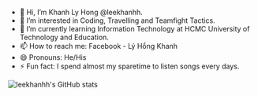 - 👋 Hi, I’m Khanh Ly Hong @leekhanhh. 
- 👀 I’m interested in Coding, Travelling and Teamfight Tactics.
- 🌱 I’m currently learning Information Technology at HCMC University of Technology and Education.
- 📫 How to reach me: Facebook - Lý Hồng Khanh
- 😄 Pronouns: He/His
- ⚡ Fun fact: I spend almost my sparetime to listen songs every days.

![leekhanhh's GitHub stats](https://github-readme-stats.vercel.app/api?username=leekhanhh&hide=contribs,prs&show_icons=true)
